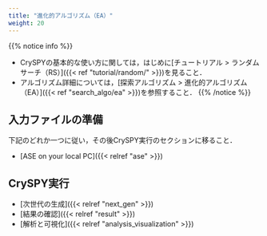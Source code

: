 ```yaml
---
title: "進化的アルゴリズム（EA）"
weight: 20
---
```



{{% notice info %}}
- CrySPYの基本的な使い方に関しては，はじめに[チュートリアル > ランダムサーチ（RS）]({{< ref "tutorial/random/" >}})を見ること．
- アルゴリズム詳細については，[探索アルゴリズム > 進化的アルゴリズム（EA）]({{< ref "search_algo/ea" >}})を参照すること．
{{% /notice %}}

## 入力ファイルの準備
下記のどれか一つに従い，その後CrySPY実行のセクションに移ること．
- [ASE on your local PC]({{< relref "ase" >}})

## CrySPY実行
- [次世代の生成]({{< relref "next_gen" >}})
- [結果の確認]({{< relref "result" >}})
- [解析と可視化]({{< relref "analysis_visualization" >}})
